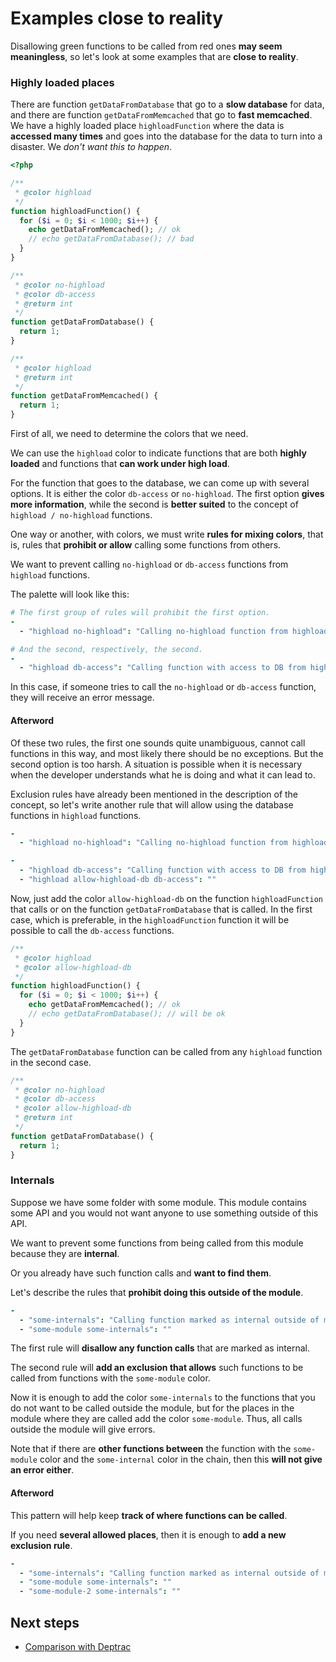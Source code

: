 # Examples close to reality

Disallowing green functions to be called from red ones **may seem meaningless**, so let's look at some examples that are **close to reality**.

### Highly loaded places

There are function `getDataFromDatabase` that go to a **slow database** for data, and there are function `getDataFromMemcached` that go to **fast memcached**. We have a highly loaded place `highloadFunction` where the data is **accessed many times** and goes into the database for the data to turn into a disaster. We *don't want this to happen*.

```php
<?php

/**
 * @color highload
 */
function highloadFunction() {
  for ($i = 0; $i < 1000; $i++) {
    echo getDataFromMemcached(); // ok 
    // echo getDataFromDatabase(); // bad
  }
}

/**
 * @color no-highload
 * @color db-access
 * @return int
 */
function getDataFromDatabase() {
  return 1;
}

/**
 * @color highload
 * @return int
 */
function getDataFromMemcached() {
  return 1;
}
```

First of all, we need to determine the colors that we need.

We can use the `highload` color to indicate functions that are both **highly loaded** and functions that **can work under high load**.

For the function that goes to the database, we can come up with several options. It is either the color `db-access` or `no-highload`. The first option **gives more information**, while the second is **better suited** to the concept of `highload / no-highload` functions.

One way or another, with colors, we must write **rules for mixing colors**, that is, rules that **prohibit or allow** calling some functions from others.

We want to prevent calling `no-highload` or `db-access` functions from `highload` functions.

The palette will look like this:

```yaml
# The first group of rules will prohibit the first option.
-
  - "highload no-highload": "Calling no-highload function from highload function"

# And the second, respectively, the second.
-
  - "highload db-access": "Calling function with access to DB from highload function"
```

In this case, if someone tries to call the `no-highload` or `db-access` function, they will receive an error message.

#### Afterword

Of these two rules, the first one sounds quite unambiguous, cannot call functions in this way, and most likely there should be no exceptions. But the second option is too harsh. A situation is possible when it is necessary when the developer understands what he is doing and what it can lead to.

Exclusion rules have already been mentioned in the description of the concept, so let's write another rule that will allow using the database functions in `highload` functions.

```yaml
-
  - "highload no-highload": "Calling no-highload function from highload function"

-
  - "highload db-access": "Calling function with access to DB from highload function"
  - "highload allow-highload-db db-access": ""
```

Now, just add the color  `allow-highload-db` on the function `highloadFunction` that calls or on the function `getDataFromDatabase` that is called. In the first case, which is preferable, in the `highloadFunction` function it will be possible to call the `db-access` functions.

```php
/**
 * @color highload
 * @color allow-highload-db
 */
function highloadFunction() {
  for ($i = 0; $i < 1000; $i++) {
    echo getDataFromMemcached(); // ok 
    // echo getDataFromDatabase(); // will be ok
  }
}
```

The `getDataFromDatabase` function can be called from any `highload` function in the second case.

```php
/**
 * @color no-highload
 * @color db-access
 * @color allow-highload-db
 * @return int
 */
function getDataFromDatabase() {
  return 1;
}

```

### Internals

Suppose we have some folder with some module. This module contains some API and you would not want anyone to use something outside of this API.

We want to prevent some functions from being called from this module because they are **internal**.

Or you already have such function calls and **want to find them**.

Let's describe the rules that **prohibit doing this outside of the module**.

```yaml
-
  - "some-internals": "Calling function marked as internal outside of module functions"
  - "some-module some-internals": ""
```

The first rule will **disallow any function calls** that are marked as internal.

The second rule will **add an exclusion that allows** such functions to be called from functions with the `some-module` color.

Now it is enough to add the color `some-internals` to the functions that you do not want to be called outside the module, but for the places in the module where they are called add the color `some-module`. Thus, all calls outside the module will give errors.

Note that if there are **other functions between** the function with the `some-module` color and the `some-internal` color in the chain, then this **will not give an error either**.

#### Afterword

This pattern will help keep **track of where functions can be called**.

If you need **several allowed places**, then it is enough to **add a new exclusion rule**.

```yaml
-
  - "some-internals": "Calling function marked as internal outside of module functions"
  - "some-module some-internals": ""
  - "some-module-2 some-internals": ""
```

## Next steps

- [Comparison with Deptrac](https://github.com/vkcom/nocolor/blob/master/docs/comparison_with_deptrac.md)